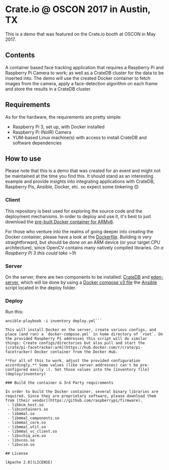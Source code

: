 # Crate.io @ OSCON 2017 in Austin, TX

This is a demo that was featured on the Crate.io booth at OSCON in May 2017.

## Contents

A container based face tracking application that requires a Raspberry Pi and Raspberry Pi Camera to work; as well as a CrateDB cluster for the data to be inserted into. The demo will use the created Docker container to fetch images from the camera, apply a face-detection algorithm on each frame and store the results in a CrateDB cluster.

## Requirements

As for the hardware, the requirements are pretty simple:

 - Raspberry Pi 3, set up, with Docker installed
 - Raspberry Pi (NoIR) Camera
 - YUM-based Linux machine(s) with access to install CrateDB and software dependencies

## How to use

Please note that this is a demo that was created for an event and might not be maintained at the time you find this. It should stand as an interesting example and provide insights into integrating applications with CrateDB, Raspberry Pis, Ansible, Docker, etc. so expect some tinkering 😊

### Client

This repository is best used for exploring the source code and the deployment mechanisms. In order to deploy and use it, it's best to just download the [pre-built Docker container for ARMv6](https://hub.docker.com/r/crate/pi-facetracker/).

For those who venture into the realms of going deeper into creating the Docker container, please have a look at the [Dockerfile](Dockerfile). Building is very straightforward, but should be done on an ARM device (or your target CPU architecture), since OpenCV contains many natively compiled libraries. *On a Raspberry Pi 3 this could take ~1h*

### Server
On the server, there are two components to be installed: [CrateDB](https://crate.io) and [eden-server](https://github.com/celaus/eden-server), which will be done by using a [Docker compose v3 file](https://blog.docker.com/2017/01/whats-new-in-docker-1-13/#h.o5caosmpdn1z) the [Ansible](https://www.ansible.com/) script located in the deploy folder.

### Deploy

Run this:
```
ansible-playbook -i inventory deploy.yml```

This will install Docker on the server, create various configs, and place (and run) a `docker-compose.yml` in home directory of `root`. On the provided Raspberry Pi addresses this script will do similar things: Create configs/directories but also pull and start the [crate/pi-facetracker:arm](https://hub.docker.com/r/crate/pi-facetracker) Docker container from the Docker Hub.

**For all of this to work, adjust the provided configuration accordingly.** Some values (like server addresses) can't be pre-configured easily :). Set those values into the [inventory file](deploy/inventory)

### Build the container & 3rd Party requirements

In order to build the Docker container, several binary libraries are required. Since they are proprietary software, please download them from [their vendor](https://github.com/raspberrypi/firmware).
 - libbcm_host.so
 - libcontainers.so
 - libmmal.so
 - libmmal_components.so
 - libmmal_core.so
 - libmmal_util.so
 - libmmal_vc_client.so
 - libvchiq_arm.so
 - libvcos.so
 - libvcsm.so

## License

[Apache 2.0](LICENSE)
